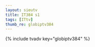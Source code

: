 ```yaml
--- 
layout: sieutv
title: IT384 s1
tags: [ITtv]
thumb_re: globiptv384
---
```

{% include tvadv key="globiptv384" %} 
